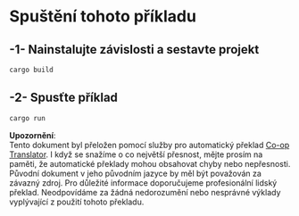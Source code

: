 <!--
CO_OP_TRANSLATOR_METADATA:
{
  "original_hash": "6240e78bb87f91bece16f8742472aeef",
  "translation_date": "2025-08-18T23:44:34+00:00",
  "source_file": "03-GettingStarted/06-http-streaming/solution/rust/calculator-httpserver/README.md",
  "language_code": "cs"
}
-->
# Spuštění tohoto příkladu

## -1- Nainstalujte závislosti a sestavte projekt

```bash
cargo build
```

## -2- Spusťte příklad

```bash
cargo run
```

**Upozornění**:  
Tento dokument byl přeložen pomocí služby pro automatický překlad [Co-op Translator](https://github.com/Azure/co-op-translator). I když se snažíme o co největší přesnost, mějte prosím na paměti, že automatické překlady mohou obsahovat chyby nebo nepřesnosti. Původní dokument v jeho původním jazyce by měl být považován za závazný zdroj. Pro důležité informace doporučujeme profesionální lidský překlad. Neodpovídáme za žádná nedorozumění nebo nesprávné výklady vyplývající z použití tohoto překladu.